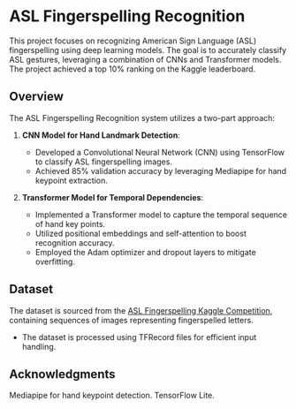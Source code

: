 # ASL Fingerspelling Recognition
  
This project focuses on recognizing American Sign Language (ASL) fingerspelling using deep learning models. The goal is to accurately classify ASL gestures, leveraging a combination of CNNs and Transformer models. The project achieved a top 10% ranking on the Kaggle leaderboard.  
             
## Overview                       
     
The ASL Fingerspelling Recognition system utilizes a two-part approach:
 
1. **CNN Model for Hand Landmark Detection**:
   - Developed a Convolutional Neural Network (CNN) using TensorFlow to classify ASL fingerspelling images.
   - Achieved 85% validation accuracy by leveraging Mediapipe for hand keypoint extraction.
  
2. **Transformer Model for Temporal Dependencies**:
   - Implemented a Transformer model to capture the temporal sequence of hand key points.
   - Utilized positional embeddings and self-attention to boost recognition accuracy.
   - Employed the Adam optimizer and dropout layers to mitigate overfitting.

## Dataset

The dataset is sourced from the [ASL Fingerspelling Kaggle Competition](https://www.kaggle.com/competitions/asl-fingerspelling), containing sequences of images representing fingerspelled letters.

- The dataset is processed using TFRecord files for efficient input handling.

## Acknowledgments

Mediapipe for hand keypoint detection.
TensorFlow Lite.
